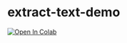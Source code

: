 # extract-text-demo
[![Open In Colab](https://colab.research.google.com/assets/colab-badge.svg)](https://colab.research.google.com/github/oxmp/extract-text-demo/blob/main/extract_text_from_ID_card.ipynb) <br><br>
